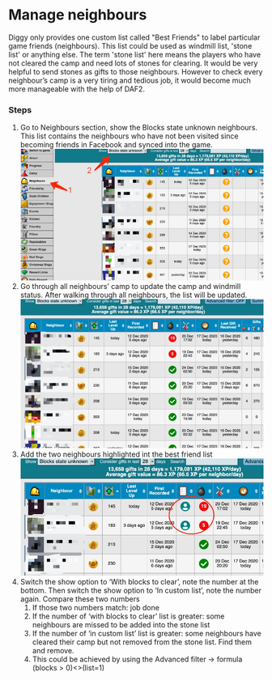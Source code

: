 # Manage neighbours
Diggy only provides one custom list called "Best Friends" to label particular game friends (neighbours). This list 
could be used as windmill list, 'stone list' or anything else. The term 'stone list' here means the players who have 
not cleared the camp and need lots of stones for clearing. It would be very helpful to send stones as gifts to those 
neighbours. However to check every neighbour’s camp is a very tiring and tedious job, it would become much more 
manageable with the help of DAF2.  

### Steps
1. Go to Neighbours section, show the Blocks state unknown neighbours. This list contains the neighbours who have 
   not been visited since becoming friends in Facebook and synced into the game.![Image](images/manageNeighbour1.jpg)
2. Go through all neighbours’ camp to update the camp and windmill status. After walking through all neighbours, the 
   list will be updated.![Image](images/manageNeighbour2.jpg)
3. Add the two neighbours highlighted int the best friend list![Image](images/manageNeighbour3.jpg)
4. Switch the show option to ‘With blocks to clear’, note the number at the bottom. Then switch the show option to ‘In custom list’, note the number again. Compare these two numbers
   1. If those two numbers match: job done
   2. If the number of ‘with blocks to clear’ list is greater: some neighbours are missed to be added into the 
      stone list
   3. If the number of ‘in custom list’ list is greater: some neighbours have cleared their camp but not removed from 
         the stone list. Find them and remove.
   4. This could be achieved by using the Advanced filter -> formula (blocks > 0)<>(list=1) 

